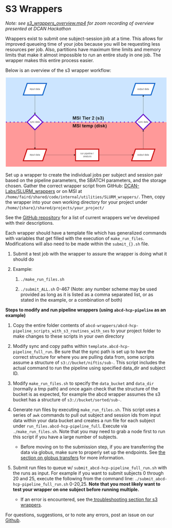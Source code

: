 # S3 Wrappers

_Note: see [s3_wrappers_overview.mp4](https://drive.google.com/file/d/1kr9B0ZGZxHGVj4xzl1qMZYY7Qyeg8TYV/view?usp=sharing) for zoom recording of overview presented at DCAN Hackathon_


Wrappers exist to submit one subject-session job at a time. This allows for improved queueing time of your jobs because you will be requesting less resources per job. Also, partitions have maximum time limits and memory limits that make it almost impossible to run an entire study in one job. The wrapper makes this entire process easier. 


Below is an overview of the s3 wrapper workflow:

![wrapper workflow chart](img/wrapper.png)

Set up a wrapper to create the individual jobs per subject and session pair based on the pipeline parameters, the SBATCH parameters, and the storage chosen. Gather the correct wrapper script from GitHub: [DCAN-Labs/SLURM_wrappers](https://github.com/DCAN-Labs/SLURM_wrappers) or on MSI at `/home/faird/shared/code/internal/utilities/SLURM_wrappers/`. Then, copy the wrapper into your own working directory for your project under  `/home/{share}/shared/projects/your_project/`


See the [GitHub repository](https://github.com/DCAN-Labs/SLURM_wrappers) for a list of current wrappers we've developed with their descriptions.

Each wrapper should have a template file which has generalized commands with variables that get filled with the execution of `make_run_files`. Modifications will also need to be made within the `submit_{}.sh` file. 

1. Submit a test job with the wrapper to assure the wrapper is doing what it should do

2. Example: 

    1. `./make_run_files.sh`

    2. `./submit_ALL.sh` 0-467 (Note: any number scheme may be used provided as long as it is listed as a comma separated list, or as stated in the example, or a combination of both)

**Steps to modify and run pipeline wrappers (using `abcd-hcp-pipeline` as an example)**


1. Copy the entire folder contents of `abcd-wrappers/abcd-hcp-pipeline_scripts_with_s3_routines_with_ses` to your project folder to make changes to these scripts in your own directory

2. Modify sync and copy paths within `template.abcd-hcp-pipeline_full_run`. Be sure that the sync path is set up to have the correct structure for where you are pulling data from, some scripts assume a structure of `s3://bucket/niftis/sub-`. This script includes the actual command to run the pipeline using specified data_dir and subject ID.

3. Modify `make_run_files.sh` to specify the `data_bucket` and `data_dir` (normally a tmp path) and once again check that the structure of the bucket is as expected, for example the abcd wrapper assumes the s3 bucket has a structure of `s3://bucket/sorted/sub-`. 

3. Generate run files by executing `make_run_files.sh`. This script uses a series of `awk` commands to pull out subject and session ids from input data within your data bucket and creates a run file for each subject under `run_files.abcd-hcp-pipeline_full`. Execute via `./make_run_files.sh`. Note that you may need to grab a node first to run this script if you have a large number of subjects.

    * Before moving on to the submission step, if you are transferring the data via globus, make sure to properly set up the endpoints. See [the section on globus transfers](uploads.md#Globus) for more information.

4. Submit run files to queue w/ `submit_abcd-hcp-pipeline_full_run.sh` with the runs as input. For example if you want to submit subjects 0 through 20 and 25, execute the following from the command line: `./submit_abcd-hcp-pipeline_full_run.sh` 0-20,25. **Note that you most likely want to test your wrapper on one subject before running multiple.**

    * If an error is encountered, see the[ troubleshooting section for s3 wrappers](#23-5-s3-wrapper-troubleshooting-process).


For questions, suggestions, or to note any errors, post an issue on our [Github](https://github.com/DCAN-Labs/cdni-brain/issues).